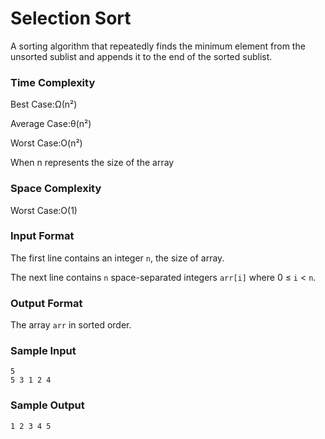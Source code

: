 # Selection Sort

A sorting algorithm that repeatedly finds the minimum element from the unsorted sublist and appends it to the end of the sorted sublist.

### Time Complexity

Best Case:Ω(n²)

Average Case:θ(n²)

Worst Case:O(n²)

When n represents the size of the array

### Space Complexity

Worst Case:O(1)

### Input Format

The first line contains an integer `n`, the size of array.

The next line contains `n` space-separated integers `arr[i]` where 0 ≤ `i` < `n`.


### Output Format

The array `arr` in sorted order.


### Sample Input

```
5
5 3 1 2 4
```


### Sample Output

```
1 2 3 4 5
```

 

